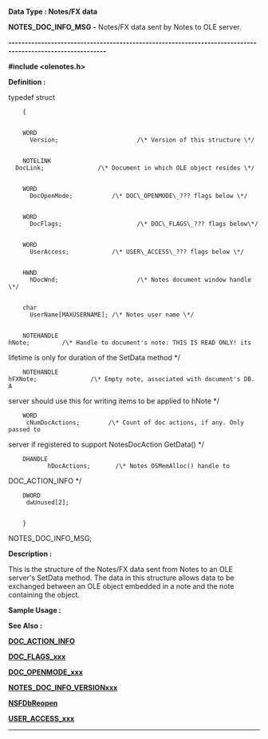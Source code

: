 




<!--
 /\* Font Definitions \*/
 @font-face
 {font-family:Courier;
 panose-1:2 7 4 9 2 2 5 2 4 4;}
@font-face
 {font-family:"Tms Rmn";
 panose-1:2 2 6 3 4 5 5 2 3 4;}
@font-face
 {font-family:Helv;
 panose-1:2 11 6 4 2 2 2 3 2 4;}
@font-face
 {font-family:"Cambria Math";
 panose-1:2 4 5 3 5 4 6 3 2 4;}
 /\* Style Definitions \*/
 p.MsoNormal, li.MsoNormal, div.MsoNormal
 {margin-top:0cm;
 margin-right:0cm;
 margin-bottom:8.0pt;
 margin-left:0cm;
 line-height:107%;
 font-size:11.0pt;
 font-family:"Calibri",sans-serif;}
.MsoChpDefault
 {font-size:11.0pt;}
.MsoPapDefault
 {margin-bottom:8.0pt;
 line-height:107%;}
 /\* Page Definitions \*/
 @page WordSection1
 {size:612.0pt 792.0pt;
 margin:72.0pt 72.0pt 72.0pt 72.0pt;}
div.WordSection1
 {page:WordSection1;}
-->




 


**Data Type : Notes/FX data**



**NOTES\_DOC\_INFO\_MSG** **-** Notes/FX
data sent by Notes to OLE server.


**----------------------------------------------------------------------------------------------------------**



**#include
<olenotes.h>**



**Definition :**



typedef struct


        {


        WORD
          Version;                      /\* Version of this structure \*/


        NOTELINK
      DocLink;               /\* Document in which OLE object resides \*/      


        WORD
          DocOpenMode;           /\* DOC\_OPENMODE\_??? flags below \*/


        WORD
          DocFlags;                     /\* DOC\_FLAGS\_??? flags below\*/


        WORD
          UserAccess;            /\* USER\_ACCESS\_??? flags below \*/


        HWND
          hDocWnd;                      /\* Notes document window handle \*/


        char
          UserName[MAXUSERNAME]; /\* Notes user name \*/


        NOTEHANDLE
    hNote;         /\* Handle to document's note: THIS IS READ ONLY! its
lifetime is only for duration of the SetData method \*/


        NOTEHANDLE
    hFXNote;               /\* Empty note, associated with document's DB. A
server should use this for writing items to be applied to hNote \*/


        WORD 
         cNumDocActions;        /\* Count of doc actions, if any. Only passed to
server if registered to support NotesDocAction GetData() \*/


        DHANDLE
               hDocActions;       /\* Notes OSMemAlloc() handle to
DOC\_ACTION\_INFO \*/


        DWORD
         dwUnused[2];


        }
NOTES\_DOC\_INFO\_MSG;


 


 


**Description :**



This is the
structure of the Notes/FX data sent from Notes to an OLE server's SetData
method.  The data in this structure allows data to be exchanged between an OLE
object embedded in a note and the note containing the object.


 **Sample Usage :**


 


 **See Also :**


**[DOC\_ACTION\_INFO](DOC_ACTION_INFO.md)**


**[DOC\_FLAGS\_xxx](DOC_FLAGS_xxx.md)**


**[DOC\_OPENMODE\_xxx](DOC_OPENMODE_xxx.md)**


**[NOTES\_DOC\_INFO\_VERSIONxxx](notes:///852584E300582C9D/61FD4E9848264AD28525620B006BA8BD/00330043005400B185255EC60071FB64)**


**[NSFDbReopen](NSFDbReopen.md)**


**[USER\_ACCESS\_xxx](USER_ACCESS_xxx.md)**



----------------------------------------------------------------------------------------------------------


 





